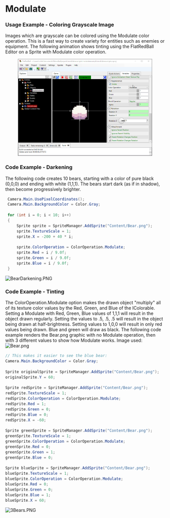 # Modulate

### Usage Example - Coloring Grayscale Image

Images which are grayscale can be colored using the Modulate color operation. This is a fast way to create variety for entities such as enemies or equipment. The following animation shows tinting using the FlatRedBall Editor on a Sprite with Modulate color operation.

<figure><img src="../../../../media/2016-01-22_09-46-22.gif" alt=""><figcaption></figcaption></figure>

### Code Example - Darkening

The following code creates 10 bears, starting with a color of pure black (0,0,0) and ending with white (1,1,1). The bears start dark (as if in shadow), then become progressively brighter.

```csharp
 Camera.Main.UsePixelCoordinates();
 Camera.Main.BackgroundColor = Color.Gray;

 for (int i = 0; i < 10; i++)
 {
     Sprite sprite = SpriteManager.AddSprite("Content/Bear.png");
     sprite.TextureScale = 1;
     sprite.X = -200 + 40 * i;

     sprite.ColorOperation = ColorOperation.Modulate;
     sprite.Red = i / 9.0f;
     sprite.Green = i / 9.0f;
     sprite.Blue = i / 9.0f;
 }
```

![BearDarkening.PNG](../../../../media/migrated\_media-BearDarkening.PNG)

### Code Example - Tinting

The ColorOperation.Modulate option makes the drawn object "multiply" all of its texture color values by the Red, Green, and Blue of the IColorable. Setting a Modulate with Red, Green, Blue values of 1,1,1 will result in the object drawn regularly. Setting the values to .5, .5, .5 will result in the object being drawn at half-brightness. Setting values to 1,0,0 will result in only red values being drawn. Blue and green will draw as black. The following code example renders the Bear.png graphic with no Modulate operation, then with 3 different values to show how Modulate works. Image used: ![Bear.png](../../../../media/migrated\_media-Bear.png)

```csharp
// This makes it easier to see the blue bear:
Camera.Main.BackgroundColor = Color.Gray;

Sprite originalSprite = SpriteManager.AddSprite("Content/Bear.png");
originalSprite.Y = 60;

Sprite redSprite = SpriteManager.AddSprite("Content/Bear.png");
redSprite.TextureScale = 1;
redSprite.ColorOperation = ColorOperation.Modulate;
redSprite.Red = 1;
redSprite.Green = 0;
redSprite.Blue = 0;
redSprite.X = -60;

Sprite greenSprite = SpriteManager.AddSprite("Content/Bear.png");
greenSprite.TextureScale = 1;
greenSprite.ColorOperation = ColorOperation.Modulate;
greenSprite.Red = 0;
greenSprite.Green = 1;
greenSprite.Blue = 0;

Sprite blueSprite = SpriteManager.AddSprite("Content/Bear.png");
blueSprite.TextureScale = 1;
blueSprite.ColorOperation = ColorOperation.Modulate;
blueSprite.Red = 0;
blueSprite.Green = 0;
blueSprite.Blue = 1;
blueSprite.X = 60;
```

![3Bears.PNG](../../../../media/migrated\_media-3Bears.PNG)
